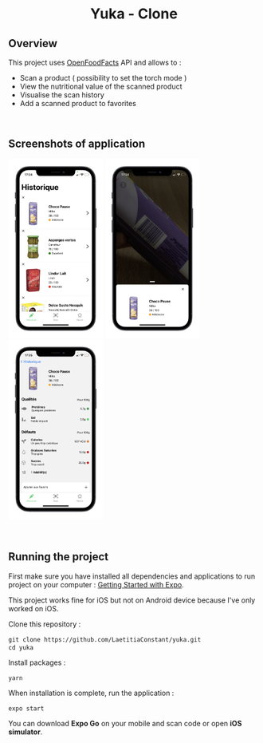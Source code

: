<h1 align="center">Yuka - Clone</h1>

## Overview

This project uses [OpenFoodFacts](https://fr.openfoodfacts.org/) API and allows to :

- Scan a product ( possibility to set the torch mode )
- View the nutritional value of the scanned product
- Visualise the scan history
- Add a scanned product to favorites

&nbsp;

## Screenshots of application

<p>
<img src="./assets/screen1.png" alt="drawing" width="190"/>
<img src="./assets/screen3.png" alt="drawing" width="190"/>
<img src="./assets/screen2.png" alt="drawing" width="190"/>
</p>

&nbsp;

## Running the project

First make sure you have installed all dependencies and applications to run project on your computer : [Getting Started with Expo](https://docs.expo.io/get-started/installation/).

This project works fine for iOS but not on Android device because I've only worked on iOS.

Clone this repository :

```
git clone https://github.com/LaetitiaConstant/yuka.git
cd yuka
```

Install packages :

```
yarn
```

When installation is complete, run the application :

```
expo start
```

You can download **Expo Go** on your mobile and scan code or open **iOS simulator**.
